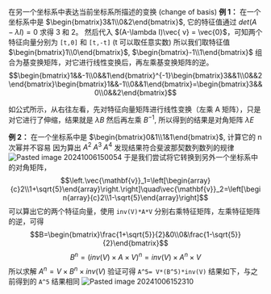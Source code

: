 在另一个坐标系中表达当前坐标系所描述的变换 (change of basis)
**例 1：**
在一个坐标系中是 $\begin{bmatrix}3&1\\0&2\end{bmatrix}$, 它的特征值通过 $det (A-\lambda I)=0$ 求得 3 和 2。
然后代入 $(A-\lambda I)\vec{ v} = \vec{0}$，可知两个特征向量分别为 `[t,0]` 和 `[t,-t]` (t 可以取任意实数)
所以我们取特征值 $\begin{bmatrix}1\\0\end{bmatrix}$, $\begin{bmatrix}-1\\1\end{bmatrix}$ 组合为基变换矩阵，对它进行线性变换后，再左乘基变换矩阵的逆。
$$\begin{bmatrix}1&&-1\\0&&1\end{bmatrix}^{-1}\begin{bmatrix}3&&1\\0&&2\end{bmatrix}\begin{bmatrix}1&&-1\\0&&1\end{bmatrix}=\begin{bmatrix}3&&0\\0&&2\end{bmatrix}$$

如公式所示，从右往左看，先对特征向量矩阵进行线性变换（左乘 A 矩阵），只是对它进行了伸缩，结果就是 $\lambda B$
然后再左乘 $B^{-1}$, 所以得到的结果是对角矩阵 $\lambda E$

**例 2：**
在一个坐标系中是 $\begin{bmatrix}0&1\\1&1\end{bmatrix}$, 计算它的 n 次幂并不容易
因为算出 $A^2 \;A^3\; A^4$ 发现结果符合斐波那契数列数列的规律
![Pasted image 20241006150054](Pasted%20image%2020241006150054.png)
于是我们尝试将它转换到另外一个坐标系中的对角矩阵，
$$\left.\vec{\mathbf{v}}_1=\left[\begin{array}{c}2\\1+\sqrt{5}\end{array}\right.\right]\quad\vec{\mathbf{v}}_2=\left[\begin{array}{c}2\\1-\sqrt{5}\end{array}\right]$$
可以算出它的两个特征向量，使用 `inv(V)*A*V` 分别右乘特征矩阵，左乘特征矩阵的逆，可得 $$B=\begin{bmatrix}\frac{1+\sqrt{5}}{2}&0\\0&\frac{1-\sqrt{5}}{2}\end{bmatrix}$$
$$B^n =(inv (V) \times A\times V)^n=inv(V) \times A^n \times V$$
所以求解 $A^n = V\times B^n \times inv(V)$
验证可得 `A^5= V*(B^5)*inv(V)` 结果如下，与之前得到的 `A^5` 结果相同
![Pasted image 20241006152310](Pasted%20image%2020241006152310.png)